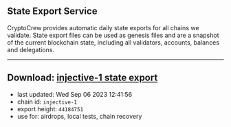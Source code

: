 ## State Export Service
CryptoCrew provides automatic daily state exports for all chains we validate. State export files can be used as genesis files and are a snapshot of the current blockchain state, including all validators, accounts, balances and delegations.

---
**Download: [injective-1 state export](https://dl.ccvalidators.com/SERVICE/injective/injective-1_export_44184751.json)**
---

- last updated: Wed Sep 06 2023 12:41:56
- chain id: `injective-1`
- export height: `44184751`
- use for: airdrops, local tests, chain recovery
